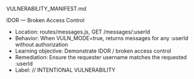 VULNERABILITY_MANIFEST.md

IDOR — Broken Access Control
- Location: routes/messages.js, GET /messages/:userId
- Behavior: When VULN_MODE=true, returns messages for any :userId without authorization
- Learning objective: Demonstrate IDOR / broken access control
- Remediation: Ensure the requester username matches the requested :userId
- Label: // INTENTIONAL VULNERABILITY